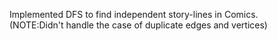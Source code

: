 Implemented DFS to find independent story-lines in Comics.<br>(NOTE:Didn't handle the case of duplicate edges and vertices)
